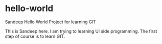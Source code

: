 # hello-world
Sandeep Hello World Project for learning GIT

This is Sandeep here. I am trying to learning UI side programming.
The first step of course is to learn GIT.

